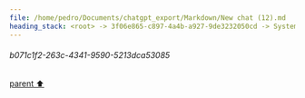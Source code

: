 ```yaml
---
file: /home/pedro/Documents/chatgpt_export/Markdown/New chat (12).md
heading_stack: <root> -> 3f06e865-c897-4a4b-a927-9de3232050cd -> System -> b071c1f2-263c-4341-9590-5213dca53085
---
```

###### b071c1f2-263c-4341-9590-5213dca53085
[parent ⬆️](#3f06e865-c897-4a4b-a927-9de3232050cd)
